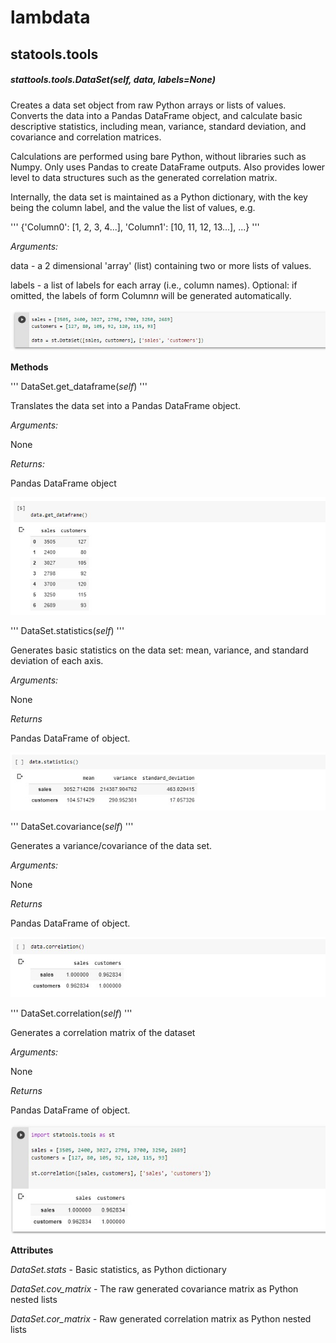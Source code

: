 # lambdata

## statools.tools

##### stattools.tools.DataSet(*self*, data, labels=*None*)

Creates a data set object from raw Python arrays or lists of values. Converts
the data into a Pandas DataFrame object, and calculate basic descriptive
statistics, including mean, variance, standard deviation, and covariance and
correlation matrices.

Calculations are performed using bare Python, without libraries such as Numpy. 
Only uses Pandas to create DataFrame outputs. Also provides lower level to
data structures such as the generated correlation matrix.

Internally, the data set is maintained as a Python dictionary, with the key being
the column label, and the value the list of values, e.g.

'''
{'Column0': [1, 2, 3, 4...], 'Column1': [10, 11, 12, 13...], ...}
'''

*Arguments:*

data - a 2 dimensional 'array' (list) containing two or more lists of values.

labels - a list of labels for each array (i.e., column names). Optional: if 
omitted, the labels of form Column*n* will be generated automatically.

![](assets/instantiate_example.jpg)

**Methods**

'''
DataSet.get_dataframe(*self*)
'''

Translates the data set into a Pandas DataFrame object.

*Arguments:*

None

*Returns:*

Pandas DataFrame object

![](assets/dataframe_example.jpg)

'''
DataSet.statistics(*self*)
'''

Generates basic statistics on the data set: mean, variance, and standard deviation
of each axis.

*Arguments:*

None

*Returns*

Pandas DataFrame of object. 

![](assets/mvs_example.jpg)

'''
DataSet.covariance(*self*)
'''

Generates a variance/covariance of the data set.

*Arguments:*

None

*Returns*

Pandas DataFrame of object. 

![](assets/covariance_example.jpg)

'''
DataSet.correlation(*self*)
'''

Generates a correlation matrix of the dataset

*Arguments:*

None

*Returns*

Pandas DataFrame of object. 

![](assets/correlation_example.jpg)


**Attributes**

*DataSet.stats* - Basic statistics, as Python dictionary

*DataSet.cov_matrix* - The raw generated covariance matrix as Python nested lists

*DataSet.cor_matrix* - Raw generated correlation matrix as Python nested lists


